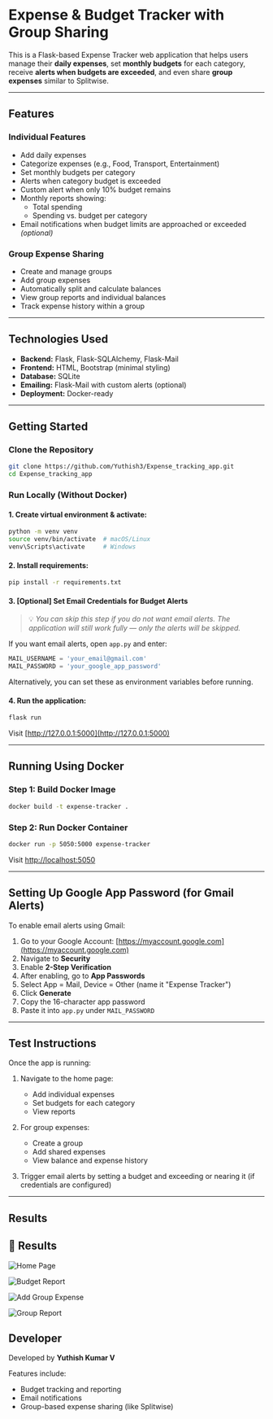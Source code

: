 
# Expense & Budget Tracker with Group Sharing

This is a Flask-based Expense Tracker web application that helps users manage their **daily expenses**, set **monthly budgets** for each category, receive **alerts when budgets are exceeded**, and even share **group expenses** similar to Splitwise.

---

## Features

### Individual Features
- Add daily expenses
- Categorize expenses (e.g., Food, Transport, Entertainment)
- Set monthly budgets per category
- Alerts when category budget is exceeded
- Custom alert when only 10% budget remains
- Monthly reports showing:
  - Total spending
  - Spending vs. budget per category
- Email notifications when budget limits are approached or exceeded *(optional)*

### Group Expense Sharing
- Create and manage groups
- Add group expenses
- Automatically split and calculate balances
- View group reports and individual balances
- Track expense history within a group

---

## Technologies Used

- **Backend:** Flask, Flask-SQLAlchemy, Flask-Mail
- **Frontend:** HTML, Bootstrap (minimal styling)
- **Database:** SQLite
- **Emailing:** Flask-Mail with custom alerts (optional)
- **Deployment:** Docker-ready

---

## Getting Started

### Clone the Repository
```bash
git clone https://github.com/Yuthish3/Expense_tracking_app.git
cd Expense_tracking_app
```

### Run Locally (Without Docker)

#### 1. Create virtual environment & activate:
```bash
python -m venv venv
source venv/bin/activate  # macOS/Linux
venv\Scripts\activate     # Windows
```

#### 2. Install requirements:
```bash
pip install -r requirements.txt
```

#### 3. [Optional] Set Email Credentials for Budget Alerts

> 💡 *You can skip this step if you do not want email alerts. The application will still work fully — only the alerts will be skipped.*

If you want email alerts, open `app.py` and enter:
```python
MAIL_USERNAME = 'your_email@gmail.com'
MAIL_PASSWORD = 'your_google_app_password'
```

Alternatively, you can set these as environment variables before running.

#### 4. Run the application:
```bash
flask run
```

Visit [http://127.0.0.1:5000](http://127.0.0.1:5000)


---

## Running Using Docker

### Step 1: Build Docker Image
```bash
docker build -t expense-tracker .
```

### Step 2: Run Docker Container
```bash
docker run -p 5050:5000 expense-tracker
```

Visit [http://localhost:5050](http://localhost:5050)

---

## Setting Up Google App Password (for Gmail Alerts)

To enable email alerts using Gmail:

1. Go to your Google Account: [https://myaccount.google.com](https://myaccount.google.com)
2. Navigate to **Security**
3. Enable **2-Step Verification**
4. After enabling, go to **App Passwords**
5. Select App = Mail, Device = Other (name it "Expense Tracker")
6. Click **Generate**
7. Copy the 16-character app password
8. Paste it into `app.py` under `MAIL_PASSWORD`

---

## Test Instructions

Once the app is running:

1. Navigate to the home page:
   - Add individual expenses
   - Set budgets for each category
   - View reports

2. For group expenses:
   - Create a group
   - Add shared expenses
   - View balance and expense history

3. Trigger email alerts by setting a budget and exceeding or nearing it (if credentials are configured)

---

Results
---

## 📸 Results


![Home Page](Output_screenshots/Screenshot%202025-04-10%20at%203.45.37%E2%80%AFPM.png)


![Budget Report](Output_screenshots/Screenshot%202025-04-10%20at%203.46.07%E2%80%AFPM.png)


![Add Group Expense](Output_screenshots/Screenshot%202025-04-10%20at%203.48.24%E2%80%AFPM.png)


![Group Report](Output_screenshots/Screenshot%202025-04-10%20at%204.02.08%E2%80%AFPM.png)


## Developer

Developed by **Yuthish Kumar V**

Features include:
- Budget tracking and reporting
- Email notifications
- Group-based expense sharing (like Splitwise)


